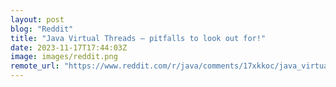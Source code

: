 ```yaml
---
layout: post
blog: "Reddit"
title: "Java Virtual Threads — pitfalls to look out for!"
date: 2023-11-17T17:44:03Z
image: images/reddit.png
remote_url: "https://www.reddit.com/r/java/comments/17xkkoc/java_virtual_threads_pitfalls_to_look_out_for/"
---
```

